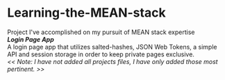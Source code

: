 # Learning-the-MEAN-stack
Project I've accomplished on my pursuit of MEAN stack expertise <br/>
***Login Page App*** <br/>
A login page app that utilizes salted-hashes, JSON Web Tokens, a simple API and session storage in order to keep private pages exclusive. <br/>
*<< Note: I have not added all projects files, I have only added those most pertinent. >>* 
